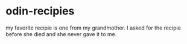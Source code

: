 # odin-recipies

my favorite recipie is one from my grandmother. I asked for the recipie before she died and she never gave it to me. 